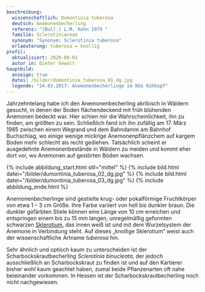 ```yaml
---
beschreibung:
  wissenschaftlich: Dumontinia tuberosa
  deutsch: Anemonenbecherling
  referenz: "(Bull.) L.M. Kohn 1979 "
  familie: Sclerotiniaceae
  synonym: "Synonym: Sclerotinia tuberosa"
  erlaeuterung: tuberosa = knollig
profil:
  aktualisiert: 2020-08-02
  autor_in: Dieter Gewalt
hauptbild:
  anzeige: true
  datei: /bilder/dumontinia_tuberosa_01_dg.jpg
  legende: "24.03.2017: Anemonenbecherlinge im NSG Kühkopf"
---
```

Jahrzehntelang habe ich den Anemonenbecherling akribisch in Wäldern gesucht, in denen der Boden flächendeckend mit früh blühenden Anemonen bedeckt war. Hier schien mir die Wahrscheinlichkeit, ihn zu finden, am größten zu sein. Schließlich fand ich ihn zufällig am 17. März 1985 zwischen einem Wegrand und dem Bahndamm am Bahnhof Buchschlag, wo einige wenige mickrige Anemonenpflänzchem auf kargem Boden mehr schlecht als recht gediehen. Tatsächlich scheint er ausgedehnte Anemonenbestände in Wäldern zu meiden und kommt eher dort vor, wo Anemonen auf gestörten Böden wachsen.

{% include abbildung_start.html stil="mittel" %}
{% include bild.html datei="/bilder/dumontinia_tuberosa_02_dg.jpg" %}
{% include bild.html datei="/bilder/dumontinia_tuberosa_03_dg.jpg" %}
{% include abbildung_ende.html %}

Anemonenbecherlinge sind gestielte krug- oder pokalförmige Fruchtkörper von etwa 1 – 3 cm Größe. Ihre Farbe variiert von hell bis dunkler braun. Die dunkler gefärbten Stiele können eine Länge von 10 cm erreichen und entspringen einem bis zu 15 mm langen, unregelmäßig geformten schwarzen [Sklerotium](Sklerotium "Glossar"), das innen weiß ist und mit dem Wurzelsystem der Anemone in Verbindung steht. Auf dieses „knollige Sklerotium“ weist auch der wissenschaftliche Artname *tuberosa* hin.

Sehr ähnlich und optisch kaum zu unterscheiden ist der Scharbockskrautbecherling *Sclerotinia binucleata*, der jedoch ausschließlich an Scharbockskraut zu finden ist und auf den Kartierer bisher wohl kaum geachtet haben, zumal beide Pflanzenarten oft nahe beieinander vorkommen. In Hessen ist der Scharbockskrautbecherling noch nicht nachgewiesen.
